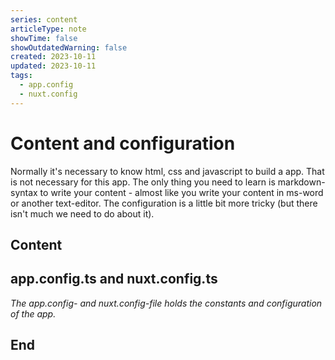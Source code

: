 ```yaml
---
series: content
articleType: note
showTime: false
showOutdatedWarning: false
created: 2023-10-11
updated: 2023-10-11
tags:
  - app.config
  - nuxt.config
---
```


# Content and configuration
Normally it's necessary to know html, css and javascript to build a app. That is not necessary for this app. The only thing you need to learn is markdown-syntax to write your content - almost like you write your content in ms-word or another text-editor. The configuration is a little bit more tricky (but there isn't much we need to do about it).

## Content

## app.config.ts and nuxt.config.ts
*The _app.config_- and _nuxt.config_-file holds the constants and configuration of the app.*

## End
<!-- 
Made by lovkyndig 2023.
-->